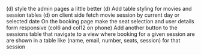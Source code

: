 (d) style the admin pages a little better
(d) Add table styling for movies and session tables
(d) on client side fetch movie session by current day or selected date
On the booking page make the seat selection and user details form responsive (col6 and col12 on phone)
Add another button to the sessions table that navigate to a view where booking for a given session are
are shown in a table like (name, email, number, seats, session) for that session
